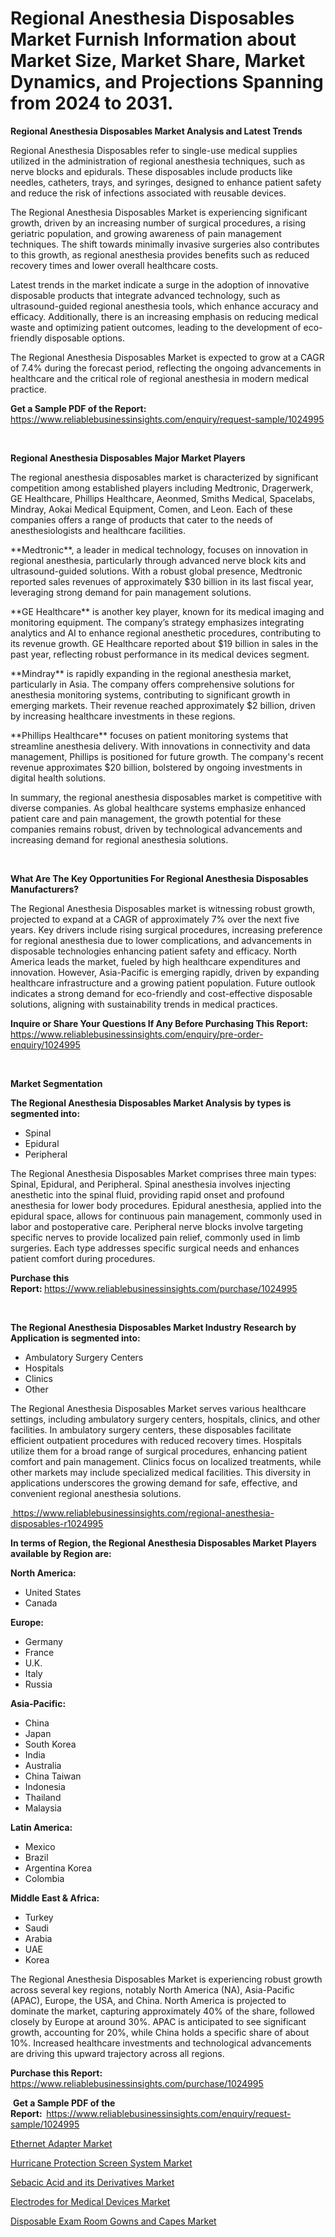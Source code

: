 <p><h1>Regional Anesthesia Disposables Market Furnish Information about Market Size, Market Share, Market Dynamics, and Projections Spanning from 2024 to 2031.</h1></p><p><strong>Regional Anesthesia Disposables Market Analysis and Latest Trends</strong></p>
<p><p>Regional Anesthesia Disposables refer to single-use medical supplies utilized in the administration of regional anesthesia techniques, such as nerve blocks and epidurals. These disposables include products like needles, catheters, trays, and syringes, designed to enhance patient safety and reduce the risk of infections associated with reusable devices.</p><p>The Regional Anesthesia Disposables Market is experiencing significant growth, driven by an increasing number of surgical procedures, a rising geriatric population, and growing awareness of pain management techniques. The shift towards minimally invasive surgeries also contributes to this growth, as regional anesthesia provides benefits such as reduced recovery times and lower overall healthcare costs.</p><p>Latest trends in the market indicate a surge in the adoption of innovative disposable products that integrate advanced technology, such as ultrasound-guided regional anesthesia tools, which enhance accuracy and efficacy. Additionally, there is an increasing emphasis on reducing medical waste and optimizing patient outcomes, leading to the development of eco-friendly disposable options.</p><p>The Regional Anesthesia Disposables Market is expected to grow at a CAGR of 7.4% during the forecast period, reflecting the ongoing advancements in healthcare and the critical role of regional anesthesia in modern medical practice.</p></p>
<p><strong>Get a Sample PDF of the Report:&nbsp;</strong> <a href="https://www.reliablebusinessinsights.com/enquiry/request-sample/1024995">https://www.reliablebusinessinsights.com/enquiry/request-sample/1024995</a></p>
<p>&nbsp;</p>
<p><strong>Regional Anesthesia Disposables Major Market Players</strong></p>
<p><p>The regional anesthesia disposables market is characterized by significant competition among established players including Medtronic, Dragerwerk, GE Healthcare,  Phillips Healthcare, Aeonmed, Smiths Medical, Spacelabs, Mindray, Aokai Medical Equipment, Comen, and Leon. Each of these companies offers a range of products that cater to the needs of anesthesiologists and healthcare facilities.</p><p>**Medtronic**, a leader in medical technology, focuses on innovation in regional anesthesia, particularly through advanced nerve block kits and ultrasound-guided solutions. With a robust global presence, Medtronic reported sales revenues of approximately $30 billion in its last fiscal year, leveraging strong demand for pain management solutions.</p><p>**GE Healthcare** is another key player, known for its medical imaging and monitoring equipment. The company’s strategy emphasizes integrating analytics and AI to enhance regional anesthetic procedures, contributing to its revenue growth. GE Healthcare reported about $19 billion in sales in the past year, reflecting robust performance in its medical devices segment.</p><p>**Mindray** is rapidly expanding in the regional anesthesia market, particularly in Asia. The company offers comprehensive solutions for anesthesia monitoring systems, contributing to significant growth in emerging markets. Their revenue reached approximately $2 billion, driven by increasing healthcare investments in these regions.</p><p>**Phillips Healthcare** focuses on patient monitoring systems that streamline anesthesia delivery. With innovations in connectivity and data management, Phillips is positioned for future growth. The company's recent revenue approximates $20 billion, bolstered by ongoing investments in digital health solutions.</p><p>In summary, the regional anesthesia disposables market is competitive with diverse companies. As global healthcare systems emphasize enhanced patient care and pain management, the growth potential for these companies remains robust, driven by technological advancements and increasing demand for regional anesthesia solutions.</p></p>
<p>&nbsp;</p>
<p><strong>What Are The Key Opportunities For Regional Anesthesia Disposables Manufacturers?</strong></p>
<p><p>The Regional Anesthesia Disposables market is witnessing robust growth, projected to expand at a CAGR of approximately 7% over the next five years. Key drivers include rising surgical procedures, increasing preference for regional anesthesia due to lower complications, and advancements in disposable technologies enhancing patient safety and efficacy. North America leads the market, fueled by high healthcare expenditures and innovation. However, Asia-Pacific is emerging rapidly, driven by expanding healthcare infrastructure and a growing patient population. Future outlook indicates a strong demand for eco-friendly and cost-effective disposable solutions, aligning with sustainability trends in medical practices.</p></p>
<p><strong>Inquire or Share Your Questions If Any Before Purchasing This Report:</strong> <a href="https://www.reliablebusinessinsights.com/enquiry/pre-order-enquiry/1024995">https://www.reliablebusinessinsights.com/enquiry/pre-order-enquiry/1024995</a></p>
<p>&nbsp;</p>
<p><strong>Market Segmentation</strong></p>
<p><strong>The Regional Anesthesia Disposables Market Analysis by types is segmented into:</strong></p>
<p><ul><li>Spinal</li><li>Epidural</li><li>Peripheral</li></ul></p>
<p><p>The Regional Anesthesia Disposables Market comprises three main types: Spinal, Epidural, and Peripheral. Spinal anesthesia involves injecting anesthetic into the spinal fluid, providing rapid onset and profound anesthesia for lower body procedures. Epidural anesthesia, applied into the epidural space, allows for continuous pain management, commonly used in labor and postoperative care. Peripheral nerve blocks involve targeting specific nerves to provide localized pain relief, commonly used in limb surgeries. Each type addresses specific surgical needs and enhances patient comfort during procedures.</p></p>
<p><strong>Purchase this Report:&nbsp;</strong><a href="https://www.reliablebusinessinsights.com/purchase/1024995">https://www.reliablebusinessinsights.com/purchase/1024995</a></p>
<p>&nbsp;</p>
<p><strong>The Regional Anesthesia Disposables Market Industry Research by Application is segmented into:</strong></p>
<p><ul><li>Ambulatory Surgery Centers</li><li>Hospitals</li><li>Clinics</li><li>Other</li></ul></p>
<p><p>The Regional Anesthesia Disposables Market serves various healthcare settings, including ambulatory surgery centers, hospitals, clinics, and other facilities. In ambulatory surgery centers, these disposables facilitate efficient outpatient procedures with reduced recovery times. Hospitals utilize them for a broad range of surgical procedures, enhancing patient comfort and pain management. Clinics focus on localized treatments, while other markets may include specialized medical facilities. This diversity in applications underscores the growing demand for safe, effective, and convenient regional anesthesia solutions.</p></p>
<p><a href="https://www.reliablebusinessinsights.com/regional-anesthesia-disposables-r1024995">&nbsp;https://www.reliablebusinessinsights.com/regional-anesthesia-disposables-r1024995</a></p>
<p><strong>In terms of Region, the Regional Anesthesia Disposables Market Players available by Region are:</strong></p>
<p>
    <p> <strong> North America: </strong>
        <ul>
            <li>United States</li>
            <li>Canada</li>
        </ul>
        </p> 
    <p> <strong> Europe: </strong>
        <ul>
            <li>Germany</li>
            <li>France</li>
            <li>U.K.</li>
            <li>Italy</li>
            <li>Russia</li>
        </ul>
        </p> 
    <p> <strong> Asia-Pacific: </strong>
        <ul>
            <li>China</li>
            <li>Japan</li>
            <li>South Korea</li>
            <li>India</li>
            <li>Australia</li>
            <li>China Taiwan</li>
            <li>Indonesia</li>
            <li>Thailand</li>
            <li>Malaysia</li>
        </ul>
        </p> 
    <p> <strong> Latin America: </strong>
        <ul>
            <li>Mexico</li>
            <li>Brazil</li>
            <li>Argentina Korea</li>
            <li>Colombia</li>
        </ul>
        </p> 
    <p> <strong> Middle East & Africa: </strong>
        <ul>
            <li>Turkey</li>
            <li>Saudi</li>
            <li>Arabia</li>
            <li>UAE</li>
            <li>Korea</li>
        </ul>
    </p>
    </p>
<p><p>The Regional Anesthesia Disposables Market is experiencing robust growth across several key regions, notably North America (NA), Asia-Pacific (APAC), Europe, the USA, and China. North America is projected to dominate the market, capturing approximately 40% of the share, followed closely by Europe at around 30%. APAC is anticipated to see significant growth, accounting for 20%, while China holds a specific share of about 10%. Increased healthcare investments and technological advancements are driving this upward trajectory across all regions.</p></p>
<p><strong>Purchase this Report: </strong><a href="https://www.reliablebusinessinsights.com/purchase/1024995">https://www.reliablebusinessinsights.com/purchase/1024995</a></p>
<p>&nbsp;<strong>Get a Sample PDF of the Report:&nbsp;&nbsp;</strong><a href="https://www.reliablebusinessinsights.com/enquiry/request-sample/1024995">https://www.reliablebusinessinsights.com/enquiry/request-sample/1024995</a></p>
<p><strong></strong></p>
<p><p><a href="https://www.linkedin.com/pulse/how-ethernet-adapter-market-evolve-growth-analysis-year-2024-i0fif?trackingId=MosS1Pm9Q0yNzw5Cxh7ioQ%3D%3D">Ethernet Adapter Market</a></p><p><a href="https://issuu.com/reportprime-2/docs/hurricane-protection-screen-system-_232e288ea054d8">Hurricane Protection Screen System Market</a></p><p><a href="https://issuu.com/reportprime-2/docs/sebacic-acid-and-its-derivatives-ma_a1d5f4c8e87521">Sebacic Acid and its Derivatives Market</a></p><p><a href="https://www.linkedin.com/pulse/strategic-roadmap-global-electrodes-medical-devices-hzjcf?trackingId=cI88mdFIQ%2BWDairPOsDkvQ%3D%3D">Electrodes for Medical Devices Market</a></p><p><a href="https://github.com/ryanbell8967/Market-Research-Report-List-1/blob/main/disposable-exam-room-gowns-and-capes-market.md">Disposable Exam Room Gowns and Capes Market</a></p></p>